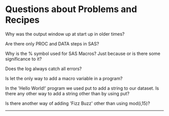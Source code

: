
# Questions about Problems and Recipes

Why was the output window up at start up in older times?

Are there only PROC and DATA steps in SAS?

Why is the % symbol used for SAS Macros? Just because or is there some significance to it?

Does the log always catch all errors?

Is let the only way to add a macro variable in a program?

In the 'Hello World!' program we used put to add a string to our dataset. Is there any other way to add a string other than by using put?

Is there another way of adding 'Fizz Buzz' other than using mod(i,15)?



***



```
